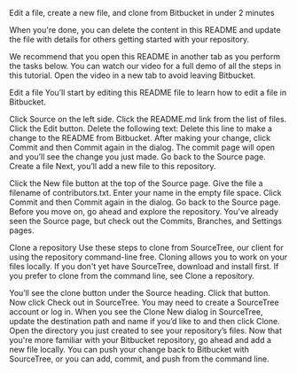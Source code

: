 Edit a file, create a new file, and clone from Bitbucket in under 2 minutes

When you're done, you can delete the content in this README and update the file with details for others getting started with your repository.

We recommend that you open this README in another tab as you perform the tasks below. You can watch our video for a full demo of all the steps in this tutorial. Open the video in a new tab to avoid leaving Bitbucket.

Edit a file
You’ll start by editing this README file to learn how to edit a file in Bitbucket.

Click Source on the left side.
Click the README.md link from the list of files.
Click the Edit button.
Delete the following text: Delete this line to make a change to the README from Bitbucket.
After making your change, click Commit and then Commit again in the dialog. The commit page will open and you’ll see the change you just made.
Go back to the Source page.
Create a file
Next, you’ll add a new file to this repository.

Click the New file button at the top of the Source page.
Give the file a filename of contributors.txt.
Enter your name in the empty file space.
Click Commit and then Commit again in the dialog.
Go back to the Source page.
Before you move on, go ahead and explore the repository. You've already seen the Source page, but check out the Commits, Branches, and Settings pages.

Clone a repository
Use these steps to clone from SourceTree, our client for using the repository command-line free. Cloning allows you to work on your files locally. If you don't yet have SourceTree, download and install first. If you prefer to clone from the command line, see Clone a repository.

You’ll see the clone button under the Source heading. Click that button.
Now click Check out in SourceTree. You may need to create a SourceTree account or log in.
When you see the Clone New dialog in SourceTree, update the destination path and name if you’d like to and then click Clone.
Open the directory you just created to see your repository’s files.
Now that you're more familiar with your Bitbucket repository, go ahead and add a new file locally. You can push your change back to Bitbucket with SourceTree, or you can add, commit, and push from the command line.

